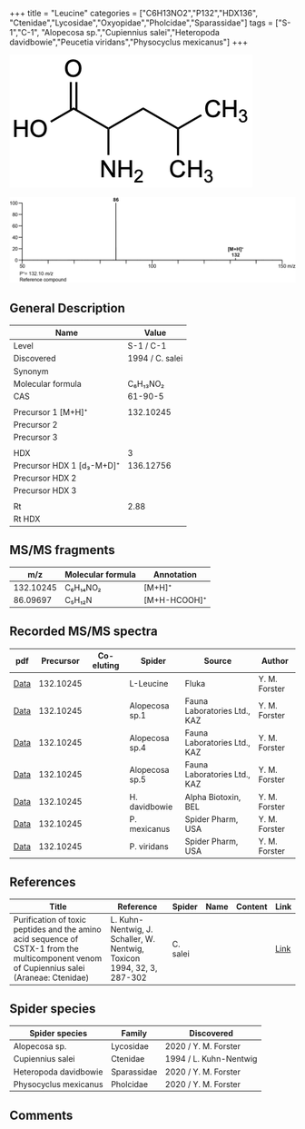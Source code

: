 +++
title = "Leucine"
categories = ["C6H13NO2","P132","HDX136",
"Ctenidae","Lycosidae","Oxyopidae","Pholcidae","Sparassidae"]
tags = ["S-1","C-1",
"Alopecosa sp.","Cupiennius salei","Heteropoda davidbowie","Peucetia viridans","Physocyclus mexicanus"]
+++

![](/img/Leucine.png)

![](/img_MSMS/132_Leucine.png)

## General Description

| Name                      | Value           |
|---------------------------|-----------------|
| Level                     | S-1 / C-1               |
| Discovered                | 1994 / C. salei |
| Synonym                   |                 |
| Molecular formula         | C₆H₁₃NO₂        |
| CAS                       | 61-90-5         |
|                           |                 |
| Precursor 1 [M+H]⁺        | 132.10245       |
| Precursor 2               |                 |
| Precursor 3               |                 |
|                           |                 |
| HDX                       | 3               |
| Precursor HDX 1 [d₃-M+D]⁺ | 136.12756       |
| Precursor HDX 2           |                 |
| Precursor HDX 3           |                 |
|                           |                 |
| Rt                        | 2.88            |
| Rt HDX                    |                 |

## MS/MS fragments

| m/z       | Molecular formula | Annotation       |
|-----------|-------------------|------------------|
| 132.10245 | C₆H₁₄NO₂          | [M+H]⁺           |
| 86.09697  | C₅H₁₂N            | [M+H-HCOOH]⁺     |

## Recorded MS/MS spectra

| pdf                               | Precursor | Co-eluting | Spider    | Source | Author        |
|-----------------------------------|-----------|------------|-----------|--------|---------------|
| [Data](/pdf/132_Leucine_2-88.pdf) | 132.10245 |            | L-Leucine | Fluka  | Y. M. Forster |
| [Data](/pdf/Alopecosa-sp1/132_Leucine_Al-sp1.pdf) | 132.10245 |           | Alopecosa sp.1 | Fauna Laboratories Ltd., KAZ | Y. M. Forster |
| [Data](/pdf/Alopecosa-sp4/132_Leucine_Al-sp4.pdf) | 132.10245 |           | Alopecosa sp.4 | Fauna Laboratories Ltd., KAZ | Y. M. Forster |
| [Data](/pdf/Alopecosa-sp5/132_Leucine_Al-sp5.pdf) | 132.10245 |           | Alopecosa sp.5 | Fauna Laboratories Ltd., KAZ | Y. M. Forster |
| [Data](/pdf/H-davidbowie/132_Leucine_Hd.pdf) | 132.10245 |           | H. davidbowie | Alpha Biotoxin, BEL | Y. M. Forster |
| [Data](/pdf/P-mexicanus/132_Leucine_Pm.pdf) | 132.10245 |           | P. mexicanus | Spider Pharm, USA | Y. M. Forster |
| [Data](/pdf/P-viridans/132_Leucine_Pv.pdf) | 132.10245 |           | P. viridans | Spider Pharm, USA  | Y. M. Forster |

## References

| Title                                                                                                                                      | Reference                                                                        | Spider        | Name | Content              | Link                                                         |
|--------------------------------------------------------------------------------------------------------------------------------------------|----------------------------------------------------------------------------------|---------------|------|----------------------|--------------------------------------------------------------|
| Purification of toxic peptides and the amino acid sequence of CSTX-1 from the multicomponent venom of Cupiennius salei (Araneae: Ctenidae) | L. Kuhn-Nentwig, J. Schaller, W. Nentwig, Toxicon 1994, 32, 3, 287-302           | C. salei      |      |                      | [Link](https://doi.org/10.1016/0041-0101(94)90082-5)                 |

## Spider species

| Spider species   | Family   | Discovered             |
|------------------|----------|------------------------|
| Alopecosa sp. | Lycosidae | 2020 / Y. M. Forster |
| Cupiennius salei | Ctenidae | 1994 / L. Kuhn-Nentwig |
| Heteropoda davidbowie | Sparassidae | 2020 / Y. M. Forster |
| Physocyclus mexicanus | Pholcidae | 2020 / Y. M. Forster |

## Comments